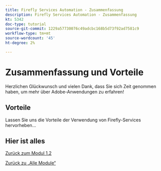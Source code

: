 ```yaml
---
title: Firefly Services Automation - Zusammenfassung
description: Firefly Services Automation - Zusammenfassung
kt: 5342
doc-type: tutorial
source-git-commit: 1229a57730076c49adcbc168b5d73f92ad7581c9
workflow-type: tm+mt
source-wordcount: '45'
ht-degree: 2%

---
```


# Zusammenfassung und Vorteile

Herzlichen Glückwunsch und vielen Dank, dass Sie sich Zeit genommen haben, um mehr über Adobe-Anwendungen zu erfahren!

## Vorteile

Lassen Sie uns die Vorteile der Verwendung von Firefly-Services hervorheben…


## Hier ist alles


[Zurück zum Modul 1.2](./automation.md)

[Zurück zu „Alle Module“](../../../overview.md)
